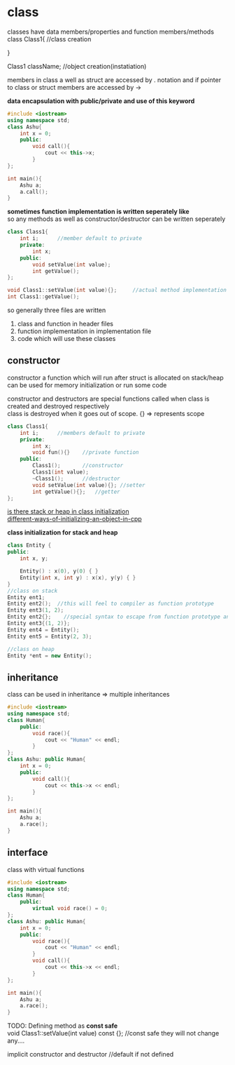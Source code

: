 # class

classes have data members/properties and function members/methods
class Class1{		//class creation

}

Class1 className;	//object creation(instatiation)

members in class a well as struct are accessed by . notation
and if pointer to class or struct members are accessed by ->

**data encapsulation with public/private and use of this keyword**
```cpp
#include <iostream>
using namespace std;
class Ashu{
    int x = 0;
    public:
        void call(){
            cout << this->x;
        }
};

int main(){
    Ashu a;
    a.call();
}
```

**sometimes function implementation is written seperately like**  
so any methods as well as constructor/destructor can be written seperately  
```cpp
class Class1{		
	int i;		//member default to private
	private:
		int x;
	public:
		void setValue(int value);
		int getValue();
};

void Class1::setValue(int value){};		//actual method implementation
int Class1::getValue();
```

so generally three files are written 
1. class and function in header files
2. function implementation in implementation file
3. code which will use these classes

## constructor
constructor a function which will run after struct is allocated on stack/heap can be used for
memory initialization or run some code

constructor and destructors are special functions called when class is created and destroyed 
respectively  
class is destroyed when it goes out of scope.   {} => represents scope
```cpp
class Class1{		
	int i;		//members default to private
	private:
		int x;
		void fun(){}	//private function
	public:
		Class1();		//constructor
		Class1(int value);
		~Class1();		//destructor
		void setValue(int value){};	//setter
		int getValue(){};	//getter
};
```

[is there stack or heap in class initialization](https://stackoverflow.com/questions/8754854/when-is-a-c-class-instantiated-on-the-stack)   
[different-ways-of-initializing-an-object-in-cpp](https://stackoverflow.com/questions/49802012/different-ways-of-initializing-an-object-in-c/49802943)  

**class initialization for stack and heap**
```cpp
class Entity {
public:
    int x, y;

    Entity() : x(0), y(0) { }
    Entity(int x, int y) : x(x), y(y) { }
}
//class on stack
Entity ent1;
Entity ent2();  //this will feel to compiler as function prototype
Entity ent3(1, 2);  
Entity ent2{};    //special syntax to escape from function prototype and allocate on stack
Entity ent3{(1, 2)};
Entity ent4 = Entity();
Entity ent5 = Entity(2, 3);

//class on heap
Entity *ent = new Entity();
```
## inheritance

class can be used in inheritance => multiple inheritances
```cpp
#include <iostream>
using namespace std;
class Human{
    public:
        void race(){
            cout << "Human" << endl;
        }
};
class Ashu: public Human{
    int x = 0;
    public:
        void call(){
            cout << this->x << endl;
        }
};

int main(){
    Ashu a;
    a.race();
}
```

## interface

class with virtual functions
```cpp
#include <iostream>
using namespace std;
class Human{
    public:
        virtual void race() = 0;
};
class Ashu: public Human{
    int x = 0;
    public:
        void race(){
            cout << "Human" << endl;
        }
        void call(){
            cout << this->x << endl;
        }
};

int main(){
    Ashu a;
    a.race();
}
```


TODO:
Defining method as **const safe**  
void Class1::setValue(int value) const {};		//const safe they will not change any....  

implicit constructor and destructor		//default if not defined  



